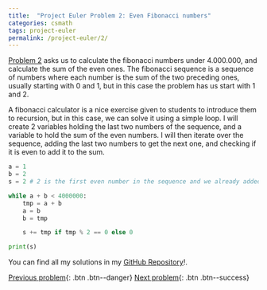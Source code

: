 ```yaml
---
title:  "Project Euler Problem 2: Even Fibonacci numbers"
categories: csmath
tags: project-euler
permalink: /project-euler/2/
---
```


[Problem 2](https://projecteuler.net/problem=1) asks us to calculate the fibonacci numbers under 4.000.000, and calculate the sum of the even ones.
The fibonacci sequence is a sequence of numbers where each number is the sum of the two preceding ones, usually starting with 0 and 1, but in this case the problem has us start with 1 and 2.

A fibonacci calculator is a nice exercise given to students to introduce them to recursion, but in this case, we can solve it using a simple loop.
I will create 2 variables holding the last two numbers of the sequence, and a variable to hold the sum of the even numbers.
I will then iterate over the sequence, adding the last two numbers to get the next one, and checking if it is even to add it to the sum.

```python
a = 1
b = 2
s = 2 # 2 is the first even number in the sequence and we already added it

while a + b < 4000000:
    tmp = a + b
    a = b
    b = tmp

    s += tmp if tmp % 2 == 0 else 0

print(s)
```

You can find all my solutions in my <a href="https://github.com/frank20a/project-euler" target="_blank">GitHub Repository</a>!.

[Previous problem](/project-euler/1/){: .btn .btn--danger}
[Next problem](/project-euler/3/){: .btn .btn--success}
